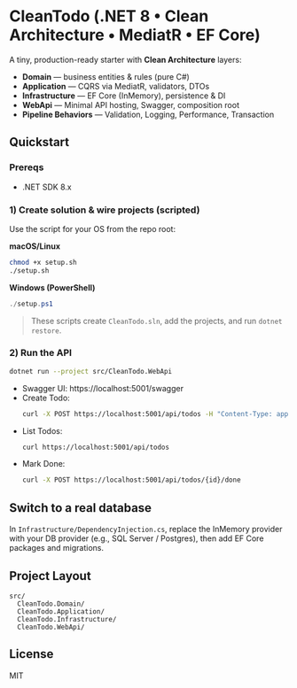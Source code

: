 # CleanTodo (.NET 8 • Clean Architecture • MediatR • EF Core)

A tiny, production-ready starter with **Clean Architecture** layers:

- **Domain** — business entities & rules (pure C#)
- **Application** — CQRS via MediatR, validators, DTOs
- **Infrastructure** — EF Core (InMemory), persistence & DI
- **WebApi** — Minimal API hosting, Swagger, composition root
- **Pipeline Behaviors** — Validation, Logging, Performance, Transaction

## Quickstart

### Prereqs
- .NET SDK 8.x

### 1) Create solution & wire projects (scripted)
Use the script for your OS from the repo root:

**macOS/Linux**
```bash
chmod +x setup.sh
./setup.sh
```

**Windows (PowerShell)**
```powershell
./setup.ps1
```

> These scripts create `CleanTodo.sln`, add the projects, and run `dotnet restore`.

### 2) Run the API
```bash
dotnet run --project src/CleanTodo.WebApi
```

- Swagger UI: https://localhost:5001/swagger
- Create Todo:
  ```bash
  curl -X POST https://localhost:5001/api/todos -H "Content-Type: application/json" -d "{"title":"Buy milk"}"
  ```
- List Todos:
  ```bash
  curl https://localhost:5001/api/todos
  ```
- Mark Done:
  ```bash
  curl -X POST https://localhost:5001/api/todos/{id}/done
  ```

## Switch to a real database
In `Infrastructure/DependencyInjection.cs`, replace the InMemory provider with your DB provider (e.g., SQL Server / Postgres), then add EF Core packages and migrations.

## Project Layout
```
src/
  CleanTodo.Domain/
  CleanTodo.Application/
  CleanTodo.Infrastructure/
  CleanTodo.WebApi/
```

## License
MIT
